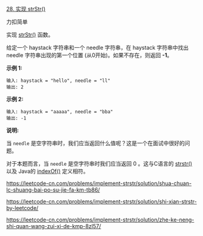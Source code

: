[28. 实现 strStr()](https://leetcode-cn.com/problems/implement-strstr/)



力扣简单

实现 [strStr()](https://baike.baidu.com/item/strstr/811469) 函数。

给定一个 haystack 字符串和一个 needle 字符串，在 haystack 字符串中找出 needle 字符串出现的第一个位置 (从0开始)。如果不存在，则返回 **-1**。

**示例 1:**

```
输入: haystack = "hello", needle = "ll"
输出: 2
```

**示例 2:**

```
输入: haystack = "aaaaa", needle = "bba"
输出: -1
```

**说明:**

当 `needle` 是空字符串时，我们应当返回什么值呢？这是一个在面试中很好的问题。

对于本题而言，当 `needle` 是空字符串时我们应当返回 0 。这与C语言的 [strstr()](https://baike.baidu.com/item/strstr/811469) 以及 Java的 [indexOf()](https://docs.oracle.com/javase/7/docs/api/java/lang/String.html#indexOf(java.lang.String)) 定义相符。





https://leetcode-cn.com/problems/implement-strstr/solution/shua-chuan-lc-shuang-bai-po-su-jie-fa-km-tb86/







https://leetcode-cn.com/problems/implement-strstr/solution/shi-xian-strstr-by-leetcode/

https://leetcode-cn.com/problems/implement-strstr/solution/zhe-ke-neng-shi-quan-wang-zui-xi-de-kmp-8zl57/